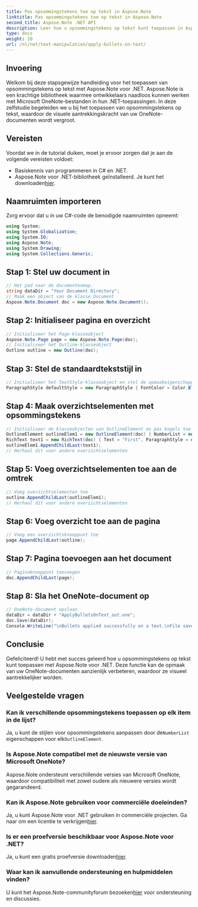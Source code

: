 ```yaml
---
title: Pas opsommingstekens toe op tekst in Aspose.Note
linktitle: Pas opsommingstekens toe op tekst in Aspose.Note
second_title: Aspose.Note .NET API
description: Leer hoe u opsommingstekens op tekst kunt toepassen in Aspose.Note voor .NET om uw OneNote-documenten te verbeteren. Volg deze stapsgewijze handleiding voor effectieve opmaak.
type: docs
weight: 10
url: /nl/net/text-manipulation/apply-bullets-on-text/
---
```

## Invoering
Welkom bij deze stapsgewijze handleiding voor het toepassen van opsommingstekens op tekst met Aspose.Note voor .NET. Aspose.Note is een krachtige bibliotheek waarmee ontwikkelaars naadloos kunnen werken met Microsoft OneNote-bestanden in hun .NET-toepassingen. In deze zelfstudie begeleiden we u bij het toepassen van opsommingstekens op tekst, waardoor de visuele aantrekkingskracht van uw OneNote-documenten wordt vergroot.
## Vereisten
Voordat we in de tutorial duiken, moet je ervoor zorgen dat je aan de volgende vereisten voldoet:
- Basiskennis van programmeren in C# en .NET.
-  Aspose.Note voor .NET-bibliotheek geïnstalleerd. Je kunt het downloaden[hier](https://releases.aspose.com/note/net/).
## Naamruimten importeren
Zorg ervoor dat u in uw C#-code de benodigde naamruimten opneemt:
```csharp
using System;
using System.Globalization;
using System.IO;
using Aspose.Note;
using System.Drawing;
using System.Collections.Generic;
```
## Stap 1: Stel uw document in
```csharp
// Het pad naar de documentenmap.
string dataDir = "Your Document Directory";
// Maak een object van de klasse Document
Aspose.Note.Document doc = new Aspose.Note.Document();
```
## Stap 2: Initialiseer pagina en overzicht
```csharp
// Initialiseer het Page-klasseobject
Aspose.Note.Page page = new Aspose.Note.Page(doc);
// Initialiseer het Outline-klasseobject
Outline outline = new Outline(doc);
```
## Stap 3: Stel de standaardtekststijl in
```csharp
// Initialiseer het TextStyle-klasseobject en stel de opmaakeigenschappen in
ParagraphStyle defaultStyle = new ParagraphStyle { FontColor = Color.Black, FontName = "Arial", FontSize = 10 };
```
## Stap 4: Maak overzichtselementen met opsommingstekens
```csharp
// Initialiseer de klasseobjecten van OutlineElement en pas kogels toe
OutlineElement outlineElem1 = new OutlineElement(doc) { NumberList = new NumberList("*", "Arial", 10) };
RichText text1 = new RichText(doc) { Text = "First", ParagraphStyle = defaultStyle };
outlineElem1.AppendChildLast(text1);
// Herhaal dit voor andere overzichtselementen
```
## Stap 5: Voeg overzichtselementen toe aan de omtrek
```csharp
// Voeg overzichtselementen toe
outline.AppendChildLast(outlineElem1);
// Herhaal dit voor andere overzichtselementen
```
## Stap 6: Voeg overzicht toe aan de pagina
```csharp
// Voeg een overzichtsknooppunt toe
page.AppendChildLast(outline);
```
## Stap 7: Pagina toevoegen aan het document
```csharp
// Paginaknooppunt toevoegen
doc.AppendChildLast(page);
```
## Stap 8: Sla het OneNote-document op
```csharp
// OneNote-document opslaan
dataDir = dataDir + "ApplyBulletsOnText_out.one"; 
doc.Save(dataDir);
Console.WriteLine("\nBullets applied successfully on a text.\nFile saved at " + dataDir); 
```
## Conclusie
Gefeliciteerd! U hebt met succes geleerd hoe u opsommingstekens op tekst kunt toepassen met Aspose.Note voor .NET. Deze functie kan de opmaak van uw OneNote-documenten aanzienlijk verbeteren, waardoor ze visueel aantrekkelijker worden.
## Veelgestelde vragen
### Kan ik verschillende opsommingstekens toepassen op elk item in de lijst?
 Ja, u kunt de stijlen voor opsommingstekens aanpassen door de`NumberList` eigenschappen voor elk`OutlineElement`.
### Is Aspose.Note compatibel met de nieuwste versie van Microsoft OneNote?
Aspose.Note ondersteunt verschillende versies van Microsoft OneNote, waardoor compatibiliteit met zowel oudere als nieuwere versies wordt gegarandeerd.
### Kan ik Aspose.Note gebruiken voor commerciële doeleinden?
 Ja, u kunt Aspose.Note voor .NET gebruiken in commerciële projecten. Ga naar om een licentie te verkrijgen[hier](https://purchase.aspose.com/buy).
### Is er een proefversie beschikbaar voor Aspose.Note voor .NET?
 Ja, u kunt een gratis proefversie downloaden[hier](https://releases.aspose.com/).
### Waar kan ik aanvullende ondersteuning en hulpmiddelen vinden?
 U kunt het Aspose.Note-communityforum bezoeken[hier](https://forum.aspose.com/c/note/28) voor ondersteuning en discussies.